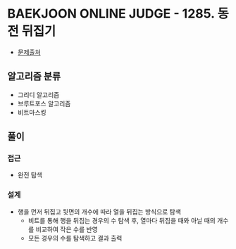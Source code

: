 # BAEKJOON ONLINE JUDGE - 1285. 동전 뒤집기

- [문제출처](https://www.acmicpc.net/problem/1285 '1285. 동전 뒤집기')

## 알고리즘 분류

- 그리디 알고리즘
- 브루트포스 알고리즘
- 비트마스킹

## 풀이

### 접근

- 완전 탐색

### 설계

- 행을 먼저 뒤집고 뒷면의 개수에 따라 열을 뒤집는 방식으로 탐색
  - 비트를 통해 행을 뒤집는 경우의 수 탐색 후, 열마다 뒤집을 때와 아닐 때의 개수를 비교하여 작은 수를 반영
  - 모든 경우의 수를 탐색하고 결과 출력
